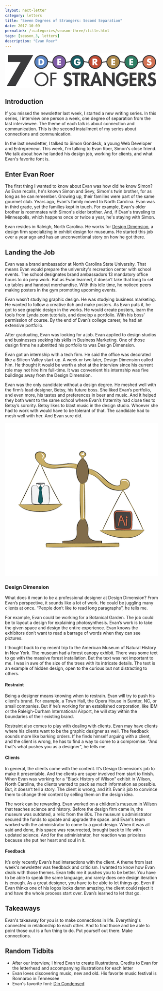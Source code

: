 ```yaml
---
layout: next-letter
category: letters
title: "Seven Degrees of Strangers: Second Separation"
date: 2017-10-09
permalink: /:categories/season-three/:title.html
tags: [season_3, letters]
description: "Evan Roer"
---
```


<img src="https://github.com/jermspeaks/jermspeaks.github.io/blob/master/assets/images/7_Degrees_Of_Strangers_Letterhead.png?raw=true" alt="7 Degrees of Strangers Letterhead" width="600" />

## Introduction

If you missed the newsletter last week, I started a new writing series. In this series, I interview one person a week, one degree of separation from the last interviewee. The theme of each talk is about connection and communication. This is the second installment of my series about connections and communication.

In the last newsletter, I talked to Simon Gondeck, a young Web Developer and Entrepreneur. This week, I'm talking to Evan Roer, Simon's close friend. We talk about how he landed his design job, working for clients, and what Evan's favorite font is.

## Enter Evan Roer

The first thing I wanted to know about Evan was how did he know Simon? As Evan recalls, he's known Simon and Sevy, Simon's twin brother, for as long as he can remember. Growing up, their families were part of the same gourmet club. Years ago, Evan's family moved to North Carolina. Evan was in third grade, yet the families kept in touch. For example, Evan's older brother is roommates with Simon's older brother. And, if Evan's traveling to Minneapolis, which happens once or twice a year, he's staying with Simon.

Evan resides in Raleigh, North Carolina. He works for [Design Dimension](https://www.designdimension.com/), a design firm specializing in exhibit design for museums. He started this job over a year ago and has an unconventional story on how he got there.

## Landing the Job

Evan was a brand ambassador at North Carolina State University. That means Evan would prepare the university's recreation center with school events. The school designates brand ambassadors 13 mandatory office hours to do prep work. But as Evan learned, it doesn’t take that long to set up tables and handout merchandise. With this idle time, he noticed peers making posters in the gym promoting upcoming events.

Evan wasn’t studying graphic design. He was studying business marketing. He wanted to follow a creative itch and make posters. As Evan puts it, he got to see graphic design in the works. He would create posters, learn the tools from Lynda.com tutorials, and develop a portfolio. With his boss' permission of course. By the end of Evan’s college career, he had an extensive portfolio.

After graduating, Evan was looking for a job. Evan applied to design studios and businesses seeking his skills in Business Marketing. One of those design firms he submitted his portfolio to was Design Dimension.

Evan got an internship with a tech firm. He said the office was decorated like a Silicon Valley start-up. A week or two later, Design Dimension called him. He thought it would be worth a shot at the interview since his current role may not hire him full-time. It was convenient his internship was five buildings away from the Design Dimension.

Evan was the only candidate without a design degree. He meshed well with the firm’s lead designer, Betsy, his future boss. She liked Evan’s portfolio, and even more, his tastes and preferences in beer and music. And it helped they both went to the same school where Evan’s fraternity had close ties to Betsy’s sorority. Betsy likes to blast music in the design studio. Whoever she had to work with would have to be tolerant of that. The candidate had to mesh well with her. And Evan sure did. 

<img src="/assets/images/7_DOS_Evan_Graphic.png" alt="A scale weighing Evan's decision to be an accountant or designer" width="600" />

### Design Dimension

What does it mean to be a professional designer at Design Dimension? From Evan’s perspective, it sounds like a lot of work. He could be juggling many clients at once. “People don’t like to read long paragraphs”, he tells me.

For example, Evan could be working for a Botanical Garden. The job could be to layout a design for explaining photosynthesis. Evan’s work is to take the given space and design the entire experience. Evan knows the exhibitors don’t want to read a barrage of words when they can see pictures. 

I thought back to my recent trip to the American Museum of Natural History in New York. The museum had a forest canopy exhibit. There was some text to go with the massive forest installation. But the text was not important to me. I was in awe of the size of the trees with its intricate details. The text is an example of hidden design, open to the curious but not distracting to others.

#### Restraint

Being a designer means knowing when to restrain. Evan will try to push his client's brand. For example, a Town Hall, the Opera House in Sumter, NC, or small companies. But if he’s working for an established corporation, like IBM or the Raleigh-Durham International Airport, he will stay within the boundaries of their existing brand.

Restraint also comes to play with dealing with clients. Evan may have clients where his clients want to be the graphic designer as well. The feedback sounds more like barking orders. If he finds himself arguing with a client, and the client is wrong, he has to find a way to come to a compromise. "And that's what pushes you as a designer", he tells me.

#### Clients

In general, the clients come with the content. It’s Design Dimension’s job to make it presentable. And the clients are super involved from start to finish. When Evan was working for a “Black History of Wilson” exhibit in Wilson, North Carolina, the clients wanted to pack as much information as possible. But, it doesn’t tell a story. The client is wrong, and it’s Evan’s job to convince them to change their content by selling them on the design idea.

The work can be rewarding. Evan worked on a [children's museum in Wilson](http://scienceandhistory.org/home) that teaches science and history. Before the design firm came in, the museum was outdated, a relic from the 80s. The museum's administrator secured the funds to update and upgrade the space. and Evan's team worked with the administrator to come to a good design. When it was all said and done, this space was resurrected, brought back to life with updated science. And for the administrator, her reaction was priceless because she put her heart and soul in it.

#### Feedback

It’s only recently Evan’s had interactions with the client. A theme from last week's newsletter was feedback and criticism. I wanted to know how Evan deals with those themes. Evan tells me it pushes you to be better. You have to be able to speak the same language, and rarely does one design iteration is enough. As a great designer, you have to be able to let things go. Even if Evan thinks one of his logos looks damn amazing, the client could reject it and have the whole process start over. Evan’s learned to let that go.

## Takeaways

Evan's takeaway for you is to make connections in life. Everything's connected in relationship to each other. And to find those and be able to point those out is a fun thing to do. Put yourself out there. Make connections.

## Random Tidbits

- After our interview, I hired Evan to create illustrations. Credits to Evan for the letterhead and accompanying illustrations for each letter
- Evan loves discovering music, new and old. His favorite music festival is Bonnaroo in Tennessee
- Evan's favorite font: [Din Condensed](https://typekit.com/fonts/din-condensed)
